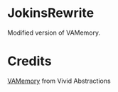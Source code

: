 # JokinsRewrite
Modified version of VAMemory.

# Credits
[VAMemory](https://vivid-abstractions.net/logical/programming/vamemory-c-memory-class-net-3-5/ "VAMemory") from Vivid Abstractions
